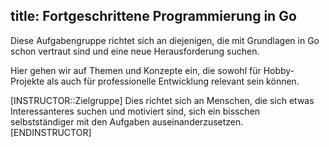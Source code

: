 title: Fortgeschrittene Programmierung in Go
---
Diese Aufgabengruppe richtet sich an diejenigen, die mit Grundlagen in Go schon vertraut sind und eine neue 
Herausforderung suchen.

Hier gehen wir auf Themen und Konzepte ein, die sowohl für Hobby-Projekte als auch für professionelle Entwicklung 
relevant sein können.

[INSTRUCTOR::Zielgruppe]
Dies richtet sich an Menschen, die sich etwas Interessanteres suchen und motiviert sind, sich ein bisschen 
selbstständiger mit den Aufgaben auseinanderzusetzen.
[ENDINSTRUCTOR]